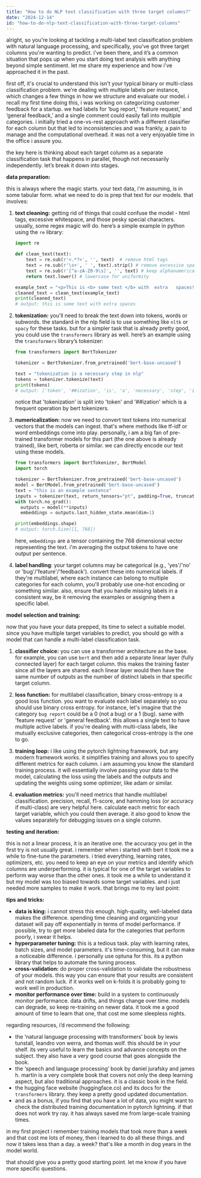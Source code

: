 ```yaml
---
title: "How to do NLP text classification with three target columns?"
date: "2024-12-14"
id: "how-to-do-nlp-text-classification-with-three-target-columns"
---
```


alright, so you're looking at tackling a multi-label text classification problem with natural language processing, and specifically, you've got three target columns you're wanting to predict. i've been there, and it’s a common situation that pops up when you start doing text analysis with anything beyond simple sentiment. let me share my experience and how i've approached it in the past.

first off, it's crucial to understand this isn't your typical binary or multi-class classification problem. we're dealing with multiple labels per instance, which changes a few things in how we structure and evaluate our model. i recall my first time doing this, i was working on categorizing customer feedback for a startup. we had labels for ‘bug report,’ ‘feature request,’ and ‘general feedback,’ and a single comment could easily fall into multiple categories. i initially tried a one-vs-rest approach with a different classifier for each column but that led to inconsistencies and was frankly, a pain to manage and the computational overhead. it was not a very enjoyable time in the office i assure you.

the key here is thinking about each target column as a separate classification task that happens in parallel, though not necessarily independently. let’s break it down into stages.

**data preparation:**

this is always where the magic starts. your text data, i'm assuming, is in some tabular form. what we need to do is prep that text for our models. that involves:

1.  **text cleaning:** getting rid of things that could confuse the model - html tags, excessive whitespace, and those pesky special characters. usually, some regex magic will do. here’s a simple example in python using the `re` library:

    ```python
    import re

    def clean_text(text):
        text = re.sub(r'<.*?>', '', text)  # remove html tags
        text = re.sub(r'\s+', ' ', text).strip() # remove excessive spaces
        text = re.sub(r'[^a-zA-Z0-9\s]', '', text) # keep alphanumerical chars
        return text.lower() # lowercase for uniformity

    example_text = "<p>This is <b> some text </b> with  extra   spaces!!</p>"
    cleaned_text = clean_text(example_text)
    print(cleaned_text)
    # output: this is some text with extra spaces
    ```

2.  **tokenization:** you'll need to break the text down into tokens, words or subwords. the standard in the nlp field is to use something like `nltk` or `spacy` for these tasks. but for a simpler task that is already pretty good, you could use the `transformers` library as well. here’s an example using the `transformers` library’s tokenizer:

    ```python
    from transformers import BertTokenizer

    tokenizer = BertTokenizer.from_pretrained('bert-base-uncased')

    text = "tokenization is a necessary step in nlp"
    tokens = tokenizer.tokenize(text)
    print(tokens)
    # output: ['token', '##ization', 'is', 'a', 'necessary', 'step', 'in', 'nl', '##p']
    ```
    notice that 'tokenization' is split into 'token' and '##ization' which is a frequent operation by bert tokenizers.

3.  **numericalization:** now we need to convert text tokens into numerical vectors that the models can ingest. that's where methods like tf-idf or word embeddings come into play. personally, i am a big fan of pre-trained transformer models for this part (the one above is already trained), like bert, roberta or similar. we can directly encode our text using these models.

    ```python
    from transformers import BertTokenizer, BertModel
    import torch

    tokenizer = BertTokenizer.from_pretrained('bert-base-uncased')
    model = BertModel.from_pretrained('bert-base-uncased')
    text = "this is an example sentence"
    inputs = tokenizer(text, return_tensors="pt", padding=True, truncation=True)
    with torch.no_grad():
      outputs = model(**inputs)
      embeddings = outputs.last_hidden_state.mean(dim=1)

    print(embeddings.shape)
    # output: torch.Size([1, 768])
    ```
    here, `embeddings` are a tensor containing the 768 dimensional vector representing the text. i'm averaging the output tokens to have one output per sentence.

4.  **label handling**: your target columns may be categorical (e.g., 'yes'/'no' or 'bug'/'feature'/'feedback'). convert these into numerical labels. if they're multilabel, where each instance can belong to multiple categories for each column, you'll probably use one-hot encoding or something similar. also, ensure that you handle missing labels in a consistent way, be it removing the examples or assigning them a specific label.

**model selection and training:**

now that you have your data prepped, its time to select a suitable model. since you have multiple target variables to predict, you should go with a model that can handle a multi-label classification task.

1.  **classifier choice:** you can use a transformer architecture as the base. for example, you can use `bert` and then add a separate linear layer (fully connected layer) for each target column. this makes the training faster since all the layers are shared. each linear layer would then have the same number of outputs as the number of distinct labels in that specific target column.

2.  **loss function:** for multilabel classification, binary cross-entropy is a good loss function. you want to evaluate each label separately so you should use binary cross entropy. for instance, let's imagine that the category `bug report` could be a 0 (not a bug) or a 1 (bug). same with 'feature request' or 'general feedback'. this allows a single text to have multiple active labels. if you're dealing with multi-class labels, like mutually exclusive categories, then categorical cross-entropy is the one to go.

3.  **training loop:** i like using the pytorch lightning framework, but any modern framework works. it simplifies training and allows you to specify different metrics for each column. i am assuming you know the standard training process. it will essentially involve passing your data to the model, calculating the loss using the labels and the outputs and updating the weights using some optimizer, like adam or similar.

4.  **evaluation metrics:** you'll need metrics that handle multilabel classification. precision, recall, f1-score, and hamming loss (or accuracy if multi-class) are very helpful here. calculate each metric for each target variable, which you could then average. it also good to know the values separately for debugging issues on a single column.

**testing and iteration:**

this is not a linear process, it is an iterative one. the accuracy you get in the first try is not usually great. i remember when i started with bert it took me a while to fine-tune the parameters. i tried everything, learning rates, optimizers, etc. you need to keep an eye on your metrics and identify which columns are underperforming. it is typical for one of the target variables to perform way worse than the other ones. it took me a while to understand it but my model was too biased towards some target variables. and i just needed more samples to make it work. that brings me to my last point:

**tips and tricks:**

*   **data is king:** i cannot stress this enough. high-quality, well-labeled data makes the difference. spending time cleaning and organizing your dataset will pay off exponentially in terms of model performance. if possible, try to get more labeled data for the categories that perform poorly, i swear it helps.
*   **hyperparameter tuning:** this is a tedious task. play with learning rates, batch sizes, and model parameters. it's time-consuming, but it can make a noticeable difference. i personally use optuna for this. its a python library that helps to automate the tuning process.
*   **cross-validation:** do proper cross-validation to validate the robustness of your models. this way you can ensure that your results are consistent and not random luck. if it works well on k-folds it is probably going to work well in production.
*   **monitor performance over time:** build in a system to continuously monitor performance. data drifts, and things change over time. models can degrade, so keep re-training on newer data. it took me a good amount of time to learn that one, that cost me some sleepless nights.

regarding resources, i’d recommend the following:

*   the ‘natural language processing with transformers’ book by lewis tunstall, leandro von werra, and thomas wolf. this should be in your shelf. its very useful to learn the basics and advance concepts on the subject. they also have a very good course that goes alongside the book.
*   the ‘speech and language processing’ book by daniel jurafsky and james h. martin is a very complete book that covers not only the deep learning aspect, but also traditional approaches. it is a classic book in the field.
*   the hugging face website (huggingface.co) and its docs for the `transformers` library. they keep a pretty good updated documentation.
*   and as a bonus, if you find that you have a lot of data, you might want to check the distributed training documentation in pytorch lightning. if that does not work try ray. it has always saved me from large-scale training times.

in my first project i remember training models that took more than a week and that cost me lots of money, then i learned to do all these things. and now it takes less than a day. a week? that's like a month in dog years in the model world.

that should give you a pretty good starting point. let me know if you have more specific questions.

